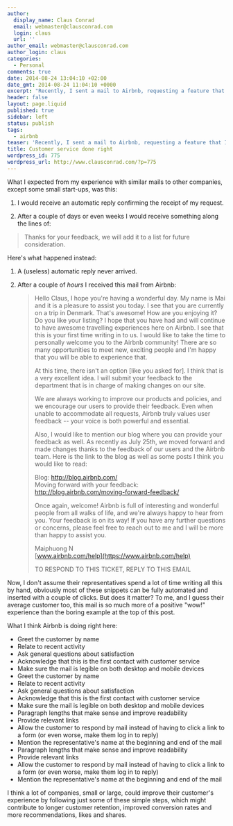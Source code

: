 ```yaml
---
author:
  display_name: Claus Conrad
  email: webmaster@clausconrad.com
  login: claus
  url: ''
author_email: webmaster@clausconrad.com
author_login: claus
categories:
  - Personal
comments: true
date: 2014-08-24 13:04:10 +02:00
date_gmt: 2014-08-24 11:04:10 +0000
excerpt: "Recently, I sent a mail to Airbnb, requesting a feature that I believe would benefit me and other customers of their service. Here's what happened:\r\n\r\n"
header: false
layout: page.liquid
published: true
sidebar: left
status: publish
tags:
  - airbnb
teaser: 'Recently, I sent a mail to Airbnb, requesting a feature that I believe would benefit me and other customers of their service. Here''s what happened:'
title: Customer service done right
wordpress_id: 775
wordpress_url: http://www.clausconrad.com/?p=775
---
```

What I expected from my experience with similar mails to other companies, except some small start-ups, was this:

1. I would receive an automatic reply confirming the receipt of my request.

2. After a couple of days or even weeks I would receive something along the lines of:

> Thanks for your feedback, we will add it to a list for future consideration.

Here's what happened instead:

1. A (useless) automatic reply never arrived.

2. After a couple of _hours_ I received this mail from Airbnb:

   > Hello Claus,
   > I hope you're having a wonderful day. My name is Mai and it is a pleasure to assist you today. I see that you are currently on a trip in Denmark. That's awesome! How are you enjoying it? Do you like your listing? I hope that you have had and will continue to have awesome travelling experiences here on Airbnb. I see that this is your first time writing in to us. I would like to take the time to personally welcome you to the Airbnb community! There are so many opportunities to meet new, exciting people and I'm happy that you will be able to experience that.
   > 
   > At this time, there isn't an option [like you asked for]. I think that is a very excellent idea. I will submit your feedback to the department that is in charge of making changes on our site.  
   >   
   > We are always working to improve our products and policies, and we encourage our users to provide their feedback. Even when unable to accommodate all requests, Airbnb truly values user feedback -- your voice is both powerful and essential.  
   >   
   > Also, I would like to mention our blog where you can provide your feedback as well. As recently as July 25th, we moved forward and made changes thanks to the feedback of our users and the Airbnb team. Here is the link to the blog as well as some posts I think you would like to read:  
   >   
   > Blog: http://blog.airbnb.com/  
   > Moving forward with your feedback: http://blog.airbnb.com/moving-forward-feedback/  
   >   
   > Once again, welcome! Airbnb is full of interesting and wonderful people from all walks of life, and we're always happy to hear from you. Your feedback is on its way! If you have any further questions or concerns, please feel free to reach out to me and I will be more than happy to assist you.  
   >   
   > Maiphuong N  
   > [www.airbnb.com/help](https://www.airbnb.com/help)  
   >   
   > TO RESPOND TO THIS TICKET, REPLY TO THIS EMAIL

Now, I don't assume their representatives spend a lot of time writing all this by hand, obviously most of these snippets can be fully automated and inserted with a couple of clicks. But does it matter? To me, and I guess their average customer too, this mail is so much more of a positive "wow!" experience than the boring example at the top of this post.

What I think Airbnb is doing right here:

* Greet the customer by name
* Relate to recent activity
* Ask general questions about satisfaction
* Acknowledge that this is the first contact with customer service
* Make sure the mail is legible on both desktop and mobile devices
* Greet the customer by name
* Relate to recent activity
* Ask general questions about satisfaction
* Acknowledge that this is the first contact with customer service
* Make sure the mail is legible on both desktop and mobile devices
* Paragraph lengths that make sense and improve readability
* Provide relevant links
* Allow the customer to respond by mail instead of having to click a link to a form (or even worse, make them log in to reply)
* Mention the representative's name at the beginning and end of the mail
* Paragraph lengths that make sense and improve readability
* Provide relevant links
* Allow the customer to respond by mail instead of having to click a link to a form (or even worse, make them log in to reply)
* Mention the representative's name at the beginning and end of the mail
  
I think a lot of companies, small or large, could improve their customer's experience by following just some of these simple steps, which might contribute to longer customer retention, improved conversion rates and more recommendations, likes and shares.
